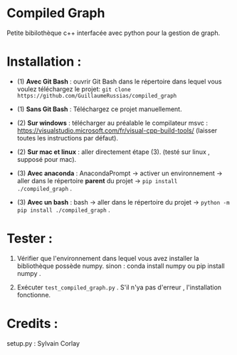 # Compiled Graph
Petite bibilothèque c++ interfacée avec python pour la gestion de graph.

# Installation :
* (1) **Avec Git Bash**  : ouvrir Git Bash dans le répertoire dans lequel vous voulez téléchargez le projet:
  `git clone https://github.com/GuillaumeRussias/compiled_graph`

* (1) **Sans Git Bash** : Téléchargez ce projet manuellement.
 
* (2) **Sur windows** : télécharger au préalable le compilateur msvc : https://visualstudio.microsoft.com/fr/visual-cpp-build-tools/ (laisser toutes les instructions par défaut).

* (2) **Sur mac et linux** : aller directement étape (3). (testé sur linux , supposé pour mac).

* (3) **Avec anaconda** : AnacondaPrompt -> activer un environnement -> aller dans le répertoire **parent** du projet -> `pip install ./compiled_graph`  .

* (3) **Avec un bash**  : bash -> aller dans le répertoire du projet -> `python -m pip install ./compiled_graph` .

# Tester :
1. Vérifier que l'environnement dans lequel vous avez installer la bibliothèque possède numpy. sinon : conda install numpy ou pip install numpy .

2. Exécuter `test_compiled_graph.py` . S'il n'ya pas d'erreur , l'installation fonctionne.


# Credits :
setup.py : Sylvain Corlay
